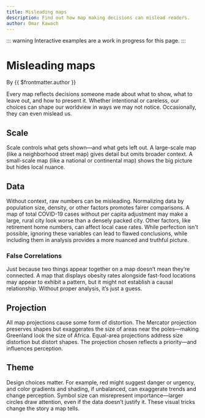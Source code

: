 ```yaml
---
title: Misleading maps
description: Find out how map making decisions can mislead readers.
author: Omar Kawach
---
```


::: warning
Interactive examples are a work in progress for this page.
:::

# Misleading maps

By {{ $frontmatter.author }}

Every map reflects decisions someone made about what to show, what to leave out, and how to present it. Whether intentional or careless, our choices can shape our worldview in ways we may not notice. Occasionally, they can even mislead us.

## Scale

Scale controls what gets shown—and what gets left out. A large-scale map (like a neighborhood street map) gives detail but omits broader context. A small-scale map (like a national or continental map) shows the big picture but hides local nuance.

<!-- Copy / paste scale map? -->

## Data

Without context, raw numbers can be misleading. Normalizing data by population size, density, or other factors promotes fairer comparisons. 
A map of total COVID-19 cases without per capita adjustment may make a large, rural city look worse than a densely packed city. Other factors, like retirement home numbers, can affect local case rates. 
While perfection isn't possible, ignoring these variables can lead to flawed conclusions, while including them in analysis provides a more nuanced and truthful picture.

<!-- Compare normalized to non normalized choropleth map? -->

### False Correlations

Just because two things appear together on a map doesn’t mean they’re connected. A map that displays obesity rates alongside fast-food locations may appear to exhibit a pattern, but it might not establish a causal relationship. Without proper analysis, it’s just a guess.

## Projection

All map projections cause some form of distortion. The Mercator projection preserves shapes but exaggerates the size of areas near the poles—making Greenland look the size of Africa. Equal-area projections address size distortion but distort shapes. The projection chosen reflects a priority—and influences perception.

## Theme

Design choices matter. For example, red might suggest danger or urgency, and color gradients and shading, if unbalanced, can exaggerate trends and change perception. Symbol size can misrepresent importance—larger circles draw attention, even if the data doesn’t justify it. These visual tricks change the story a map tells.

<!-- Have an example that messed with color -->

